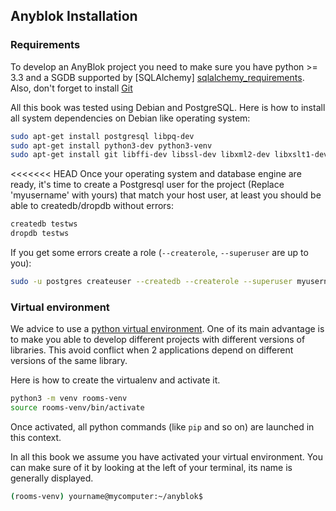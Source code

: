 ## Anyblok Installation


### Requirements

To develop an AnyBlok project you need to make sure you have
python >= 3.3 and a SGDB supported by [SQLAlchemy]
[sqlalchemy_requirements]. Also, don't forget to install [Git][git]

All this book was tested using Debian and PostgreSQL. Here is how to install all
system dependencies on Debian like operating system:

```bash
sudo apt-get install postgresql libpq-dev
sudo apt-get install python3-dev python3-venv
sudo apt-get install git libffi-dev libssl-dev libxml2-dev libxslt1-dev libyaml-dev zlib1g-dev
```

<<<<<<< HEAD
Once your operating system and database engine are ready, it's time to create
a Postgresql user for the project (Replace 'myusername' with yours) that match
your host user, at least you should be able to createdb/dropdb without errors:

```bash
createdb testws
dropdb testws
```

If you get some errors create a role (``--createrole``, ``--superuser`` are up
to you):

```bash
sudo -u postgres createuser --createdb --createrole --superuser myusername
```

### Virtual environment

We advice to use a [python virtual environment](
https://docs.python.org/3/tutorial/venv.html). One of its main advantage
is to make you able to develop different projects with different
versions of libraries. This avoid conflict when 2 applications depend on
different versions of the same library.

Here is how to create the virtualenv and activate it.

```bash
python3 -m venv rooms-venv
source rooms-venv/bin/activate
```

Once activated, all python commands (like ``pip`` and so on) are launched in
this context.

In all this book we assume you have activated your virtual environment. You can
make sure of it by looking at the left of your terminal, 
its name is generally displayed.

```bash
(rooms-venv) yourname@mycomputer:~/anyblok$ 
```

[sqlalchemy_requirements]: http://docs.sqlalchemy.org/en/latest
[git]: https://git-scm.com/
